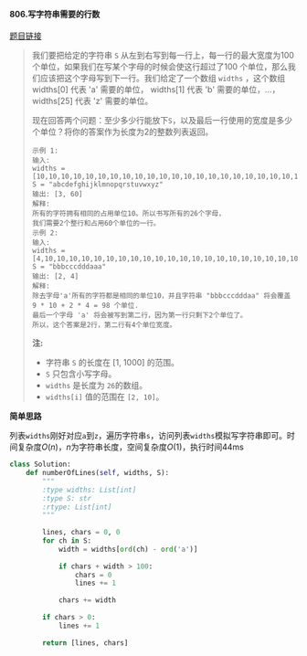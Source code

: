 #### 806.写字符串需要的行数
[题目链接](https://leetcode-cn.com/problems/number-of-lines-to-write-string/)
> 我们要把给定的字符串 `S` 从左到右写到每一行上，每一行的最大宽度为100个单位，如果我们在写某个字母的时候会使这行超过了100 个单位，那么我们应该把这个字母写到下一行。我们给定了一个数组 `widths` ，这个数组 widths[0] 代表 'a' 需要的单位， widths[1] 代表 'b' 需要的单位，...， widths[25] 代表 'z' 需要的单位。
>
> 现在回答两个问题：至少多少行能放下`S`，以及最后一行使用的宽度是多少个单位？将你的答案作为长度为2的整数列表返回。
>
> ```
> 示例 1:
> 输入: 
> widths = [10,10,10,10,10,10,10,10,10,10,10,10,10,10,10,10,10,10,10,10,10,10,10,10,10,10]
> S = "abcdefghijklmnopqrstuvwxyz"
> 输出: [3, 60]
> 解释: 
> 所有的字符拥有相同的占用单位10。所以书写所有的26个字母，
> 我们需要2个整行和占用60个单位的一行。
> 示例 2:
> 输入: 
> widths = [4,10,10,10,10,10,10,10,10,10,10,10,10,10,10,10,10,10,10,10,10,10,10,10,10,10]
> S = "bbbcccdddaaa"
> 输出: [2, 4]
> 解释: 
> 除去字母'a'所有的字符都是相同的单位10，并且字符串 "bbbcccdddaa" 将会覆盖 9 * 10 + 2 * 4 = 98 个单位.
> 最后一个字母 'a' 将会被写到第二行，因为第一行只剩下2个单位了。
> 所以，这个答案是2行，第二行有4个单位宽度。
> ```
>
>  
>
> **注:**
>
> - 字符串 `S` 的长度在 [1, 1000] 的范围。
> - `S` 只包含小写字母。
> - `widths` 是长度为 `26`的数组。
> - `widths[i]` 值的范围在 `[2, 10]`。

**简单思路**

列表```widths```刚好对应```a```到```z```，遍历字符串```s```，访问列表```widths```模拟写字符串即可。时间复杂度$O(n)$，$n$为字符串长度，空间复杂度$O(1)$，执行时间44ms

```python
class Solution:
    def numberOfLines(self, widths, S):
        """
        :type widths: List[int]
        :type S: str
        :rtype: List[int]
        """
        
        lines, chars = 0, 0
        for ch in S:
            width = widths[ord(ch) - ord('a')]
            
            if chars + width > 100:
                chars = 0
                lines += 1
            
            chars += width
        
        if chars > 0:
            lines += 1
            
        return [lines, chars]
```

